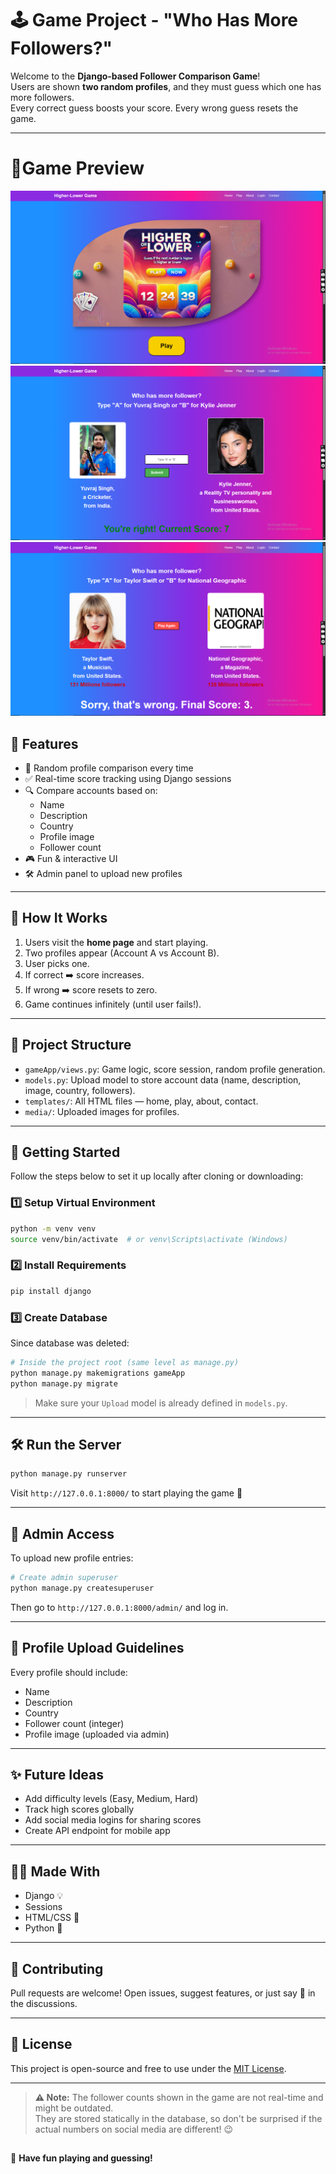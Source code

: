 # 🕹️ Game Project - "Who Has More Followers?"

Welcome to the **Django-based Follower Comparison Game**!  
Users are shown **two random profiles**, and they must guess which one has more followers.  
Every correct guess boosts your score. Every wrong guess resets the game.

---

# 🎯Game Preview
 ![Home Page](gameProject\static\game_screenshots\Home_page.png)
 ![Gameplay Page](gameProject\static\game_screenshots\Score_Tracking.png)
 ![End-Game Page](gameProject\static\game_screenshots\End_game.png)

## 🚀 Features

- 🔄 Random profile comparison every time
- ✅ Real-time score tracking using Django sessions
- 🔍 Compare accounts based on:
  - Name
  - Description
  - Country
  - Profile image
  - Follower count
- 🎮 Fun & interactive UI
- 🛠️ Admin panel to upload new profiles

---

## 🧠 How It Works

1. Users visit the **home page** and start playing.
2. Two profiles appear (Account A vs Account B).
3. User picks one.
4. If correct ➡️ score increases.
5. If wrong ➡️ score resets to zero.
6. Game continues infinitely (until user fails!).

---

## 📂 Project Structure

- `gameApp/views.py`: Game logic, score session, random profile generation.
- `models.py`: Upload model to store account data (name, description, image, country, followers).
- `templates/`: All HTML files — home, play, about, contact.
- `media/`: Uploaded images for profiles.

---

## 🧩 Getting Started

Follow the steps below to set it up locally after cloning or downloading:

### 1️⃣ Setup Virtual Environment

```bash
python -m venv venv
source venv/bin/activate  # or venv\Scripts\activate (Windows)
````

### 2️⃣ Install Requirements

```bash
pip install django
```

### 3️⃣ Create Database

Since database was deleted:

```bash
# Inside the project root (same level as manage.py)
python manage.py makemigrations gameApp
python manage.py migrate
```

> Make sure your `Upload` model is already defined in `models.py`.

---

## 🛠️ Run the Server

```bash
python manage.py runserver
```

Visit `http://127.0.0.1:8000/` to start playing the game 🎉

---

## 🔑 Admin Access

To upload new profile entries:

```bash
# Create admin superuser
python manage.py createsuperuser
```

Then go to `http://127.0.0.1:8000/admin/` and log in.

---

## 📸 Profile Upload Guidelines

Every profile should include:

* Name
* Description
* Country
* Follower count (integer)
* Profile image (uploaded via admin)

---

## ✨ Future Ideas

* Add difficulty levels (Easy, Medium, Hard)
* Track high scores globally
* Add social media logins for sharing scores
* Create API endpoint for mobile app

---

## 🧑‍💻 Made With

* Django 💡
* Sessions
* HTML/CSS 🎨
* Python 🐍

---

## 🤝 Contributing

Pull requests are welcome!
Open issues, suggest features, or just say 👋 in the discussions.

---

## 📃 License

This project is open-source and free to use under the [MIT License](LICENSE).

---


> **⚠️ Note:** The follower counts shown in the game are not real-time and might be outdated.  
> They are stored statically in the database, so don't be surprised if the actual numbers on social media are different! 😉

##

🎯 **Have fun playing and guessing!**